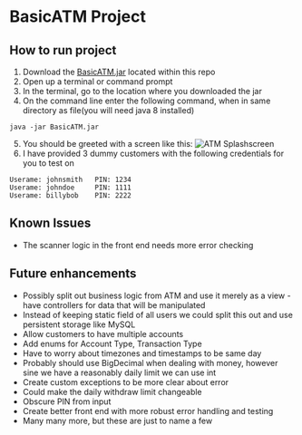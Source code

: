 # BasicATM Project
## How to run project
1. Download the [BasicATM.jar](https://github.com/zbartholomew/BasicATM/blob/master/out/artifacts/BasicATM_jar/BasicATM.jar) located within this repo
2. Open up a terminal or command prompt
3. In the terminal, go to the location where you downloaded the jar
4. On the command line enter the following command, when in same directory as file(you will need java 8 installed)

```java -jar BasicATM.jar```

5. You should be greeted with a screen like this: ![ATM Splashscreen](https://github.com/zbartholomew/BasicATM/blob/master/Screen%20Shot%202018-08-07%20at%206.19.15%20PM.png)
6. I have provided 3 dummy customers with the following credentials for you to test on
```
Userame: johnsmith   PIN: 1234
Userame: johndoe     PIN: 1111
Userame: billybob    PIN: 2222
```

## Known Issues
* The scanner logic in the front end needs more error checking

## Future enhancements
* Possibly split out business logic from ATM and use it merely as a view - have controllers for data that will be manipulated
* Instead of keeping static field of all users we could split this out and use persistent storage like MySQL
* Allow customers to have multiple accounts
* Add enums for Account Type, Transaction Type
* Have to worry about timezones and timestamps to be same day
* Probably should use BigDecimal when dealing with money, however sine we have a reasonably daily limit we can use int
* Create custom exceptions to be more clear about error
* Could make the daily withdraw limit changeable
* Obscure PIN from input
* Create better front end with more robust error handling and testing
* Many many more, but these are just to name a few
